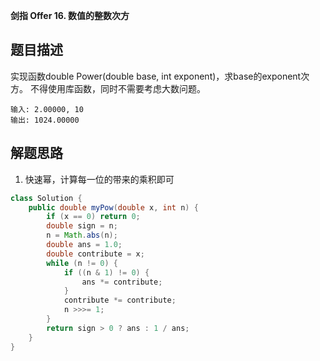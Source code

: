 **剑指 Offer 16. 数值的整数次方**

## 题目描述

实现函数double Power(double base, int exponent)，求base的exponent次方。
不得使用库函数，同时不需要考虑大数问题。

```
输入: 2.00000, 10
输出: 1024.00000
```

## 解题思路

1. 快速幂，计算每一位的带来的乘积即可

```java
class Solution {
    public double myPow(double x, int n) {
        if (x == 0) return 0;
        double sign = n;
        n = Math.abs(n);
        double ans = 1.0;
        double contribute = x;
        while (n != 0) {
            if ((n & 1) != 0) {
                ans *= contribute;
            }
            contribute *= contribute;
            n >>>= 1;
        }
        return sign > 0 ? ans : 1 / ans;
    }
}
```